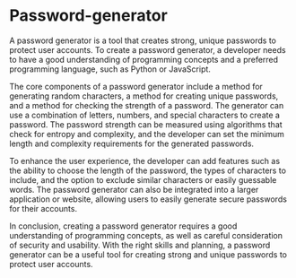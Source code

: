 # Password-generator
A password generator is a tool that creates strong, unique passwords to protect user accounts. To create a password generator, a developer needs to have a good understanding of programming concepts and a preferred programming language, such as Python or JavaScript.

The core components of a password generator include a method for generating random characters, a method for creating unique passwords, and a method for checking the strength of a password. The generator can use a combination of letters, numbers, and special characters to create a password. The password strength can be measured using algorithms that check for entropy and complexity, and the developer can set the minimum length and complexity requirements for the generated passwords.

To enhance the user experience, the developer can add features such as the ability to choose the length of the password, the types of characters to include, and the option to exclude similar characters or easily guessable words. The password generator can also be integrated into a larger application or website, allowing users to easily generate secure passwords for their accounts.

In conclusion, creating a password generator requires a good understanding of programming concepts, as well as careful consideration of security and usability. With the right skills and planning, a password generator can be a useful tool for creating strong and unique passwords to protect user accounts.
